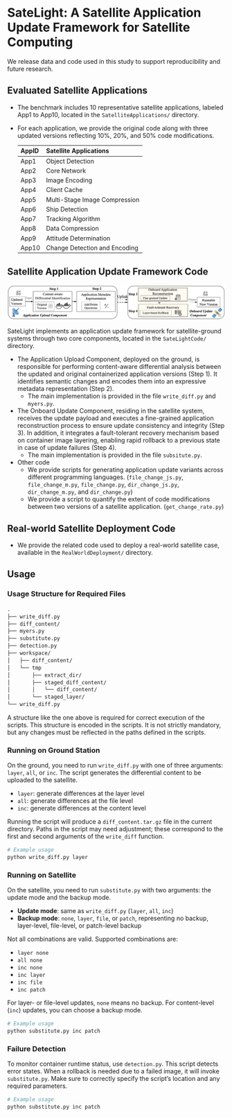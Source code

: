 # SateLight: A Satellite Application Update Framework for Satellite Computing


 We release data and code used in this study to support reproducibility and future research.

## Evaluated Satellite Applications

 - The benchmark includes 10 representative satellite applications, labeled App1 to App10, located in the `SatelliteApplications/` directory.
 - For each application, we provide the original code along with three updated versions reflecting 10%, 20%, and 50% code modifications.
   
    | AppID | Satellite Applications        |
    | ----- | ----------------------------- |
    | App1  | Object Detection              |
    | App2  | Core Network                  |
    | App3  | Image Encoding                |
    | App4  | Client Cache                  |
    | App5  | Multi-Stage Image Compression |
    | App6  | Ship Detection                |
    | App7  | Tracking Algorithm            |
    | App8  | Data Compression              |
    | App9  | Attitude Determination        |
    | App10 | Change Detection and Encoding |

## Satellite Application Update Framework Code

![alt text](image.png)

 SateLight implements an application update framework for satellite-ground systems through two core components, located in the `SateLightCode/` directory.

 - The Application Upload Component, deployed on the ground, is responsible for performing content-aware differential analysis between the updated and original containerized application versions (Step 1). It identifies semantic changes and encodes them into an expressive metadata representation (Step 2). 
    - The main implementation is provided in the file `write_diff.py` and `myers.py`.
 - The Onboard Update Component, residing in the satellite system, receives the update payload and executes a fine-grained application reconstruction process to ensure update consistency and integrity (Step 3). In addition, it integrates a fault-tolerant recovery mechanism based on container image layering, enabling rapid rollback to a previous state in case of update failures (Step 4).
    - The main implementation is provided in the file `subsitute.py`.
- Other code
    - We provide scripts for generating application update variants across different programming languages. (`file_change_js.py`, `file_change_m.py`, `file_change.py`, `dir_change_js.py`, `dir_change_m.py`, and `dir_change.py`)
    - We provide a script to quantify the extent of code modifications between two versions of a satellite application. (`get_change_rate.py`)


## Real-world Satellite Deployment Code

- We provide the related code used to deploy a real-world satellite case, available in the `RealWorldDeployment/` directory.

## Usage

### Usage Structure for Required Files

```markdown
.
├── write_diff.py
├── diff_content/
├── myers.py
├── substitute.py
├── detection.py
├── workspace/
│   ├── diff_content/
│   └── tmp
│       ├── extract_dir/
│       ├── staged_diff_content/
│       │   └── diff_content/
│       └── staged_layer/
└── write_diff.py
```

A structure like the one above is required for correct execution of the scripts. This structure is encoded in the scripts. It is not strictly mandatory, but any changes must be reflected in the paths defined in the scripts.

### Running on Ground Station

On the ground, you need to run `write_diff.py` with one of three arguments: `layer`, `all`, or `inc`. The script generates the differential content to be uploaded to the satellite.

- `layer`: generate differences at the layer level
- `all`: generate differences at the file level
- `inc`: generate differences at the content level

Running the script will produce a `diff_content.tar.gz` file in the current directory. Paths in the script may need adjustment; these correspond to the first and second arguments of the `write_diff` function.

```bash
# Example usage
python write_diff.py layer
```

### Running on Satellite

On the satellite, you need to run `substitute.py` with two arguments: the update mode and the backup mode.

- **Update mode**: same as `write_diff.py` (`layer`, `all`, `inc`)
- **Backup mode**: `none`, `layer`, `file`, or `patch`, representing no backup, layer-level, file-level, or patch-level backup

Not all combinations are valid. Supported combinations are:

- `layer none`
- `all none`
- `inc none`
- `inc layer`
- `inc file`
- `inc patch`

For layer- or file-level updates, `none` means no backup. For content-level (`inc`) updates, you can choose a backup mode.

```bash
# Example usage
python substitute.py inc patch
```

### Failure Detection

To monitor container runtime status, use `detection.py`. This script detects error states. When a rollback is needed due to a failed image, it will invoke `substitute.py`. Make sure to correctly specify the script’s location and any required parameters.

```bash
# Example usage
python substitute.py inc patch
```